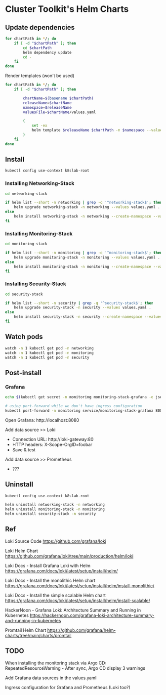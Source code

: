 # Cluster Toolkit's Helm Charts

<!-- FUNCTION build -->
## Update dependencies

```bash
for chartPath in */; do
    if [ -d "$chartPath" ]; then
        cd $chartPath
        helm dependency update
        cd -
    fi
done
```

Render templates (won't be used)

```bash
for chartPath in */; do
    if [ -d "$chartPath" ]; then

        chartName=$(basename $chartPath)
        releaseName=$chartName
        namespace=$releaseName
        valuesFile=$chartName/values.yaml

        (
            set -ex
            helm template $releaseName $chartPath -n $namespace --values $valuesFile
        )
    fi
done
```

<!-- FUNCTION install -->
## Install

```bash
kubectl config use-context k8slab-root
```

### Installing Networking-Stack

```bash
cd networking-stack

if helm list --short -n networking | grep -q '^networking-stack$'; then
    helm upgrade networking-stack -n networking --values values.yaml .
else
    helm install networking-stack -n networking --create-namespace --values values.yaml .
fi
```

### Installing Monitoring-Stack

```bash
cd monitoring-stack

if helm list --short -n monitoring | grep -q '^monitoring-stack$'; then
    helm upgrade monitoring-stack -n monitoring --values values.yaml .
else
    helm install monitoring-stack -n monitoring --create-namespace --values values.yaml .
fi
```

### Installing Security-Stack

```bash
cd security-stack

if helm list --short -n security | grep -q '^security-stack$'; then
    helm upgrade security-stack -n security --values values.yaml .
else
    helm install security-stack -n security --create-namespace --values values.yaml .
fi
```

<!-- FUNCTION watchpods -->
## Watch pods

```bash
watch -n 1 kubectl get pod -n networking
watch -n 1 kubectl get pod -n monitoring
watch -n 1 kubectl get pod -n security
```

<!-- FUNCTION postinstall -->
## Post-install

### Grafana

```bash
echo $(kubectl get secret -n monitoring monitoring-stack-grafana -o jsonpath="{.data.admin-password}" | base64 --decode)

# using port-forward while we don't have ingress configuration
kubectl port-forward -n monitoring service/monitoring-stack-grafana 8080:80
```

Open Grafana: http://localhost:8080

Add data source >> Loki

- Connection URL: http://loki-gateway:80
- HTTP headers: X-Scope-OrgID=foobar
- Save & test

Add data source >> Prometheus

- ???

<!-- FUNCTION uninstall -->
## Uninstall

```bash
kubectl config use-context k8slab-root

helm uninstall networking-stack -n networking
helm uninstall monitoring-stack -n monitoring
helm uninstall security-stack -n security
```

## Ref

Loki Source Code
https://github.com/grafana/loki

Loki Helm Chart
https://github.com/grafana/loki/tree/main/production/helm/loki

Loki Docs - Install Grafana Loki with Helm
https://grafana.com/docs/loki/latest/setup/install/helm/

Loki Docs - Install the monolithic Helm chart
https://grafana.com/docs/loki/latest/setup/install/helm/install-monolithic/

Loki Docs - Install the simple scalable Helm chart
https://grafana.com/docs/loki/latest/setup/install/helm/install-scalable/

HackerNoon - Grafana Loki: Architecture Summary and Running in Kubernetes
https://hackernoon.com/grafana-loki-architecture-summary-and-running-in-kubernetes

Promtail Helm Chart
https://github.com/grafana/helm-charts/tree/main/charts/promtail

## TODO

When installing the monitoring stack via Argo CD:
RepeatedResourceWarning - After sync, Argo CD display 3 warnings

Add Grafana data sources in the values.yaml

Ingress configuration for Grafana and Prometheus (Loki too?)
